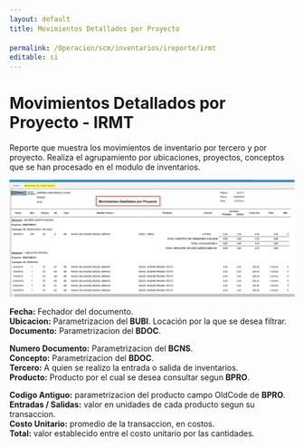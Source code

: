 ```yaml
---
layout: default
title: Movimientos Detallados por Proyecto

permalink: /Operacion/scm/inventarios/ireporte/irmt
editable: si
---
```


# Movimientos Detallados por Proyecto - IRMT

Reporte que muestra los movimientos de inventario por tercero y por proyecto.
Realiza el agrupamiento por ubicaciones, proyectos, conceptos que se han procesado en el modulo de inventarios.

![](irmt1.png)

**Fecha:** Fechador del documento.  
**Ubicacion:** Parametrizacion del **BUBI**.  Locación por la que se desea filtrar.  
**Documento:** Parametrizacion del **BDOC**.  

**Numero Documento:** Parametrizacion del **BCNS**.    
**Concepto:** Parametrizacion del **BDOC**.  
**Tercero:** A quien se realizo la entrada o salida de inventarios.  
**Producto:** Producto por el cual se desea consultar segun **BPRO**.  

**Codigo Antiguo:** parametrizacion del producto campo OldCode de **BPRO**.  
**Entradas / Salidas:** valor en unidades de cada producto segun su transaccion.  
**Costo Unitario:** promedio de la transaccion, en costos.  
**Total:** valor establecido entre el costo unitario por las cantidades.  








